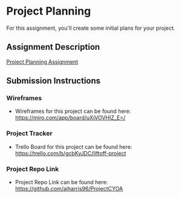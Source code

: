 # Project Planning
For this assignment, you'll create some initial plans for your project.

## Assignment Description
[Project Planning Assignment](https://education.launchcode.org/liftoff/modules/assignments/project-planning)

## Submission Instructions

### Wireframes

* Wireframes for this project can be found here: https://miro.com/app/board/uXjVOVHIZ_E=/

### Project Tracker

* Trello Board for this project can be found here: https://trello.com/b/gcbKyJDC/liftoff-project

### Project Repo Link

* Project Repo Link can be found here: https://github.com/ajharris96/ProjectCYOA